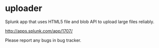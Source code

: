 uploader
========

Splunk app that uses HTML5 file and blob API to upload large files reliably.

http://apps.splunk.com/app/1707/

Please report any bugs in bug tracker.
